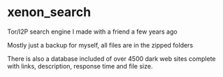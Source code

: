 # xenon_search
Tor/I2P search engine I made with a friend a few years ago


Mostly just a backup for myself, all files are in the zipped folders


There is also a database included of over 4500 dark web sites complete with links, description, response time and file size.
